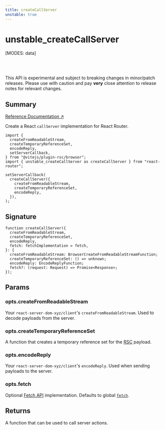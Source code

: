 ```yaml
---
title: createCallServer
unstable: true
---
```


# unstable_createCallServer

<!--
⚠️ ⚠️ IMPORTANT ⚠️ ⚠️

Thank you for helping improve our documentation!

This file is auto-generated from the JSDoc comments in the source
code, so please edit the JSDoc comments in the file below and this
file will be re-generated once those changes are merged.

https://github.com/remix-run/react-router/blob/main/packages/react-router/lib/rsc/browser.tsx
-->

[MODES: data]

<br />
<br />

<docs-warning>This API is experimental and subject to breaking changes in
minor/patch releases. Please use with caution and pay **very** close attention
to release notes for relevant changes.</docs-warning>

## Summary

[Reference Documentation ↗](https://api.reactrouter.com/v7/functions/react_router.unstable_createCallServer.html)

Create a React `callServer` implementation for React Router.

```tsx
import {
  createFromReadableStream,
  createTemporaryReferenceSet,
  encodeReply,
  setServerCallback,
} from "@vitejs/plugin-rsc/browser";
import { unstable_createCallServer as createCallServer } from "react-router";

setServerCallback(
  createCallServer({
    createFromReadableStream,
    createTemporaryReferenceSet,
    encodeReply,
  }),
);
```

## Signature

```tsx
function createCallServer({
  createFromReadableStream,
  createTemporaryReferenceSet,
  encodeReply,
  fetch: fetchImplementation = fetch,
}: {
  createFromReadableStream: BrowserCreateFromReadableStreamFunction;
  createTemporaryReferenceSet: () => unknown;
  encodeReply: EncodeReplyFunction;
  fetch?: (request: Request) => Promise<Response>;
});
```

## Params

### opts.createFromReadableStream

Your `react-server-dom-xyz/client`'s `createFromReadableStream`. Used to decode payloads from the server.

### opts.createTemporaryReferenceSet

A function that creates a temporary reference set for the [RSC](https://react.dev/reference/rsc/server-components)
payload.

### opts.encodeReply

Your `react-server-dom-xyz/client`'s `encodeReply`. Used when sending payloads to the server.

### opts.fetch

Optional [Fetch API](https://developer.mozilla.org/en-US/docs/Web/API/Fetch_API) implementation. Defaults to global [`fetch`](https://developer.mozilla.org/en-US/docs/Web/API/fetch).

## Returns

A function that can be used to call server actions.
